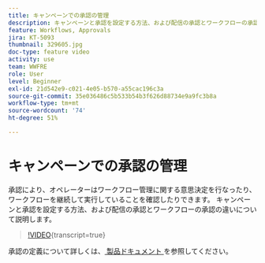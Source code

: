 ```yaml
---
title: キャンペーンでの承認の管理
description: キャンペーンと承認を設定する方法、および配信の承認とワークフローの承認の違いについて説明します。
feature: Workflows, Approvals
jira: KT-5093
thumbnail: 329605.jpg
doc-type: feature video
activity: use
team: WWFRE
role: User
level: Beginner
exl-id: 21d542e9-c021-4e05-b570-a55cac196c3a
source-git-commit: 35e036486c5b533b54b3f626d88734e9a9fc3b8a
workflow-type: tm+mt
source-wordcount: '74'
ht-degree: 51%

---
```


# キャンペーンでの承認の管理

承認により、オペレーターはワークフロー管理に関する意思決定を行なったり、ワークフローを継続して実行していることを確認したりできます。
キャンペーンと承認を設定する方法、および配信の承認とワークフローの承認の違いについて説明します。

>[!VIDEO](https://video.tv.adobe.com/v/3452608?quality=12&learn=on&captions=jpn){transcript=true}

承認の定義について詳しくは、[ 製品ドキュメント ](https://experienceleague.adobe.com/docs/campaign-classic/using/automating-with-workflows/executing-a-workflow/defining-approvals.html?lang=ja#sending-emails) を参照してください。
